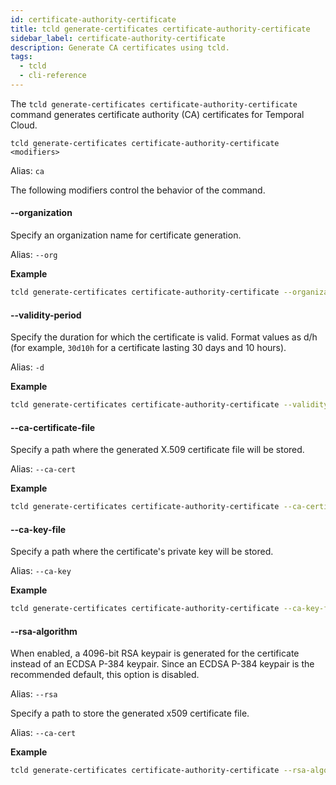 ```yaml
---
id: certificate-authority-certificate
title: tcld generate-certificates certificate-authority-certificate
sidebar_label: certificate-authority-certificate
description: Generate CA certificates using tcld.
tags:
  - tcld
  - cli-reference
---
```


The `tcld generate-certificates certificate-authority-certificate` command generates certificate authority (CA) certificates for Temporal Cloud.

`tcld generate-certificates certificate-authority-certificate <modifiers>`

Alias: `ca`

The following modifiers control the behavior of the command.

#### --organization

Specify an organization name for certificate generation.

Alias: `--org`

**Example**

```bash
tcld generate-certificates certificate-authority-certificate --organization <value>
```

#### --validity-period

Specify the duration for which the certificate is valid.
Format values as d/h (for example, `30d10h` for a certificate lasting 30 days and 10 hours).

Alias: `-d`

**Example**

```bash
tcld generate-certificates certificate-authority-certificate --validity-period <value>
```

#### --ca-certificate-file

Specify a path where the generated X.509 certificate file will be stored.

Alias: `--ca-cert`

**Example**

```bash
tcld generate-certificates certificate-authority-certificate --ca-certificate-file <path>
```

#### --ca-key-file

Specify a path where the certificate's private key will be stored.

Alias: `--ca-key`

**Example**

```bash
tcld generate-certificates certificate-authority-certificate --ca-key-file <path>
```

#### --rsa-algorithm

When enabled, a 4096-bit RSA keypair is generated for the certificate instead of an ECDSA P-384 keypair.
Since an ECDSA P-384 keypair is the recommended default, this option is disabled.

Alias: `--rsa`

Specify a path to store the generated x509 certificate file.

Alias: `--ca-cert`

**Example**

```bash
tcld generate-certificates certificate-authority-certificate --rsa-algorithm <boolean>
```
